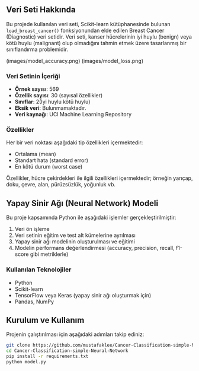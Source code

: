 ## Veri Seti Hakkında

Bu projede kullanılan veri seti, Scikit-learn kütüphanesinde bulunan `load_breast_cancer()` fonksiyonundan elde edilen Breast Cancer (Diagnostic) veri setidir. Veri seti, kanser hücrelerinin iyi huylu (benign) veya kötü huylu (malignant) olup olmadığını tahmin etmek üzere tasarlanmış bir sınıflandırma problemidir.

(images/model_accuracy.png)
(images/model_loss.png)


### Veri Setinin İçeriği

- **Örnek sayısı**: 569
- **Özellik sayısı**: 30 (sayısal özellikler)
- **Sınıflar**: 2(İyi huylu kötü huylu)
- **Eksik veri**: Bulunmamaktadır.
- **Veri kaynağı**: UCI Machine Learning Repository

### Özellikler

Her bir veri noktası aşağıdaki tip özellikleri içermektedir:

- Ortalama (mean)
- Standart hata (standard error)
- En kötü durum (worst case)

Özellikler, hücre çekirdekleri ile ilgili özellikleri içermektedir; örneğin yarıçap, doku, çevre, alan, pürüzsüzlük, yoğunluk vb.

## Yapay Sinir Ağı (Neural Network) Modeli

Bu proje kapsamında Python ile aşağıdaki işlemler gerçekleştirilmiştir:

1. Veri ön işleme
2. Veri setinin eğitim ve test alt kümelerine ayrılması
3. Yapay sinir ağı modelinin oluşturulması ve eğitimi
4. Modelin performans değerlendirmesi (accuracy, precision, recall, f1-score gibi metriklerle)

### Kullanılan Teknolojiler

- Python
- Scikit-learn
- TensorFlow veya Keras (yapay sinir ağı oluşturmak için)
- Pandas, NumPy

## Kurulum ve Kullanım

Projenin çalıştırılması için aşağıdaki adımları takip ediniz:

```bash
git clone https://github.com/mustafaklee/Cancer-Classification-simple-Neural-Network.git
cd Cancer-Classification-simple-Neural-Network
pip install -r requirements.txt
python model.py
```
